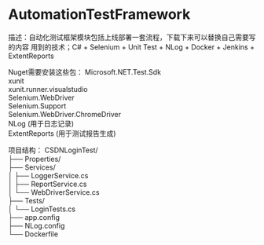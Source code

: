 # AutomationTestFramework 
描述：自动化测试框架模块包括上线部署一套流程，下载下来可以替换自己需要写的内容
用到的技术；C# + Selenium + Unit Test + NLog + Docker + Jenkins + ExtentReports

Nuget需要安装这些包：
Microsoft.NET.Test.Sdk<br/>
xunit<br/>
xunit.runner.visualstudio<br/>
Selenium.WebDriver<br/>
Selenium.Support<br/>
Selenium.WebDriver.ChromeDriver<br/>
NLog (用于日志记录)<br/>
ExtentReports (用于测试报告生成)<br/>


项目结构：
CSDNLoginTest/    <br/>
├── Properties/   <br/>
├── Services/     <br/>
│   ├── LoggerService.cs   <br/>
│   ├── ReportService.cs   <br/>
│   └── WebDriverService.cs  <br/>
├── Tests/ <br/>
│   └── LoginTests.cs <br/>
├── app.config <br/>
├── NLog.config  <br/>
└── Dockerfile  <br/>
